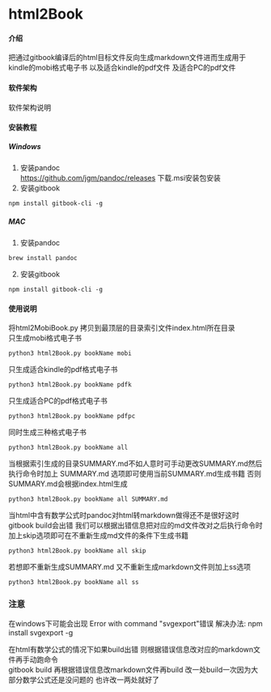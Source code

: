 # html2Book

#### 介绍
把通过gitbook编译后的html目标文件反向生成markdown文件进而生成用于kindle的mobi格式电子书 以及适合kindle的pdf文件 及适合PC的pdf文件

#### 软件架构
软件架构说明


#### 安装教程

##### Windows
1. 安装pandoc  
   https://github.com/jgm/pandoc/releases  下载.msi安装包安装
2. 安装gitbook
```
npm install gitbook-cli -g
```

##### MAC
1. 安装pandoc  
```
brew install pandoc
```
2. 安装gitbook
```
npm install gitbook-cli -g
```

#### 使用说明
将html2MobiBook.py 拷贝到最顶层的目录索引文件index.html所在目录  
只生成mobi格式电子书
```
python3 html2Book.py bookName mobi
```

只生成适合kindle的pdf格式电子书
```
python3 html2Book.py bookName pdfk
```

只生成适合PC的pdf格式电子书
```
python3 html2Book.py bookName pdfpc
```

同时生成三种格式电子书
```
python3 html2Book.py bookName all
```

当根据索引生成的目录SUMMARY.md不如人意时可手动更改SUMMARY.md然后执行命令时加上 SUMMARY.md 选项即可使用当前SUMMARY.md生成书籍 否则SUMMARY.md会根据index.html生成
```
python3 html2Book.py bookName all SUMMARY.md
```

当html中含有数学公式时pandoc对html转markdown做得还不是很好这时gitbook build会出错 我们可以根据出错信息把对应的md文件改对之后执行命令时加上skip选项即可在不重新生成md文件的条件下生成书籍
```
python3 html2Book.py bookName all skip
```

若想即不重新生成SUMMARY.md 又不重新生成markdown文件则加上ss选项
```
python3 html2Book.py bookName all ss
```


### 注意
在windows下可能会出现 Error with command "svgexport"错误
解决办法: npm install svgexport -g

在html有数学公式的情况下如果build出错 则根据错误信息改对应的markdown文件再手动跑命令  
gitbook build
再根据错误信息改markdown文件再build 改一处build一次因为大部分数学公式还是没问题的 也许改一两处就好了


